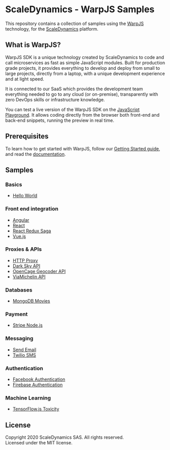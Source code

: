 # ScaleDynamics - WarpJS Samples

This repository contains a collection of samples using the [WarpJS](https://docs.scaledynamics.com/) technology, for the [ScaleDynamics](https://scaledynamics.com) platform.

## What is WarpJS?

WarpJS SDK is a unique technology created by ScaleDynamics to code and call microservices as fast as simple JavaScript modules. Built for production grade projects, it provides everything to develop and deploy from small to large projects, directly from a laptop, with a unique development experience and at light speed.

It is connected to our SaaS which provides the development team everything needed to go to any cloud (or on-premise), transparently with zero DevOps skills or infrastructure knowledge.

You can test a live version of the WarpJS SDK on the [JavaScript Playground](https://playground.scaledynamics.cloud/). It allows coding directly from the browser both front-end and back-end snippets, running the preview in real time.

## Prerequisites

To learn how to get started with WarpJS, follow our [Getting Started guide](https://docs.scaledynamics.com/docs/getting-started), and read the [documentation](https://docs.scaledynamics.com).

## Samples

### Basics

- [Hello World](./hello-world)

### Front end integration

- [Angular](./angular)
- [React](./react)
- [React Redux Saga](./react-redux-saga)
- [Vue.js](./vue)

### Proxies & APIs

- [HTTP Proxy](./http-proxy)
- [Dark Sky API](./darksky)
- [OpenCage Geocoder API](./opencage-geocoder)
- [ViaMichelin API](./viamichelin)

### Databases

- [MongoDB Movies](./mongodb-movies)

### Payment

- [Stripe Node.js](./stripe-node)

### Messaging

- [Send Email](./send-email)
- [Twilio SMS](./twilio-sms)

### Authentication

- [Facebook Authentication](./facebook-auth)
- [Firebase Authentication](./firebase-auth)

### Machine Learning

- [TensorFlow.js Toxicity](./tensorflowjs-toxicity)

## License

Copyright 2020 ScaleDynamics SAS. All rights reserved.  
Licensed under the MIT license.
